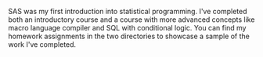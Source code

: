 SAS was my first introduction into statistical programming.  I've completed both an introductory course and a course with more advanced concepts like macro language compiler and SQL with conditional logic.  You can find my homework assignments in the two directories to showcase a sample of the work I've completed.